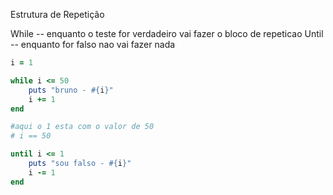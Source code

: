 Estrutura de Repetição

While -- enquanto o teste for verdadeiro vai fazer o bloco de repeticao
Until -- enquanto for falso nao vai fazer nada

```ruby
i = 1

while i <= 50
    puts "bruno - #{i}"
    i += 1
end
```

```ruby
#aqui o 1 esta com o valor de 50 
# i == 50

until i <= 1
    puts "sou falso - #{i}"
    i -= 1
end
```